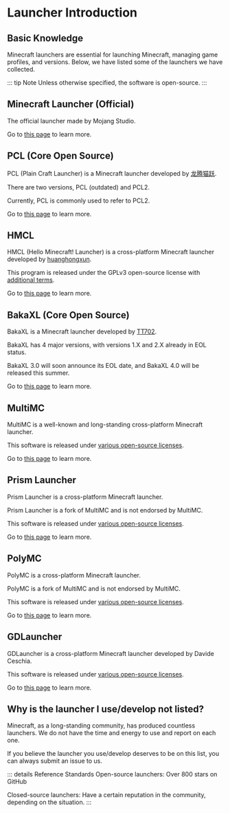 # Launcher Introduction

## Basic Knowledge

Minecraft launchers are essential for launching Minecraft, managing game profiles, and versions. Below, we have listed some of the launchers we have collected.

::: tip Note
Unless otherwise specified, the software is open-source.
:::

## Minecraft Launcher (Official)

The official launcher made by Mojang Studio.

Go to [this page](./minecraft-launcher) to learn more.

## PCL (Core Open Source)

PCL (Plain Craft Launcher) is a Minecraft launcher developed by [龙腾猫跃](https://afdian.net/a/LTCat).

There are two versions, PCL (outdated) and PCL2.

Currently, PCL is commonly used to refer to PCL2.

Go to [this page](./plain-craft-launcher) to learn more.

## HMCL

HMCL (Hello Minecraft! Launcher) is a cross-platform Minecraft launcher developed by [huanghongxun](https://afdian.net/a/huanghongxun).

This program is released under the GPLv3 open-source license with [additional terms](https://github.com/HMCL-dev/HMCL/blob/main/README_cn.md).

Go to [this page](./hello-minecraft-launcher) to learn more.

## BakaXL (Core Open Source)

BakaXL is a Minecraft launcher developed by [TT702](https://afdian.net/a/TT702).

BakaXL has 4 major versions, with versions 1.X and 2.X already in EOL status.

BakaXL 3.0 will soon announce its EOL date, and BakaXL 4.0 will be released this summer.

Go to [this page](./bakaxl) to learn more.

## MultiMC

MultiMC is a well-known and long-standing cross-platform Minecraft launcher.

This software is released under [various open-source licenses](https://github.com/MultiMC/Launcher?tab=License-1-ov-file#readme).

Go to [this page](./multimc) to learn more.

## Prism Launcher

Prism Launcher is a cross-platform Minecraft launcher.

Prism Launcher is a fork of MultiMC and is not endorsed by MultiMC.

This software is released under [various open-source licenses](https://github.com/PrismLauncher/PrismLauncher?tab=readme-ov-file).

Go to [this page](./prism-launcher) to learn more.

## PolyMC

PolyMC is a cross-platform Minecraft launcher.

PolyMC is a fork of MultiMC and is not endorsed by MultiMC.

This software is released under [various open-source licenses](https://github.com/PolyMC/PolyMC?tab=readme-ov-file).

Go to [this page](./polymc) to learn more.

## GDLauncher

GDLauncher is a cross-platform Minecraft launcher developed by Davide Ceschia.

This software is released under [various open-source licenses](https://github.com/gorilla-devs/GDLauncher).

Go to [this page](./gdlauncher) to learn more.

## Why is the launcher I use/develop not listed?

Minecraft, as a long-standing community, has produced countless launchers. We do not have the time and energy to use and report on each one.

If you believe the launcher you use/develop deserves to be on this list, you can always submit an issue to us.

::: details Reference Standards
Open-source launchers: Over 800 stars on GitHub

Closed-source launchers: Have a certain reputation in the community, depending on the situation.
:::
